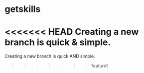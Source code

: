 # getskills
<<<<<<< HEAD
Creating a new branch is quick & simple.
=======
Creating a new branch is quick AND simple.
>>>>>>> feature1



